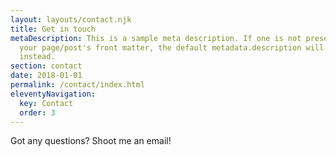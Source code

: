 ```yaml
---
layout: layouts/contact.njk
title: Get in touch
metaDescription: This is a sample meta description. If one is not present in
  your page/post's front matter, the default metadata.description will be used
  instead.
section: contact
date: 2018-01-01
permalink: /contact/index.html
eleventyNavigation:
  key: Contact
  order: 3
---
```

G﻿ot any questions? Shoot me an email!